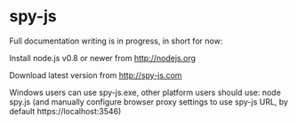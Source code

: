 spy-js
=====

Full documentation writing is in progress, in short for now:

Install node.js v0.8 or newer from http://nodejs.org

Download latest version from http://spy-js.com

Windows users can use spy-js.exe, other platform users should use: node spy.js (and manually configure browser proxy settings to use spy-js URL, by default https://localhost:3546)
